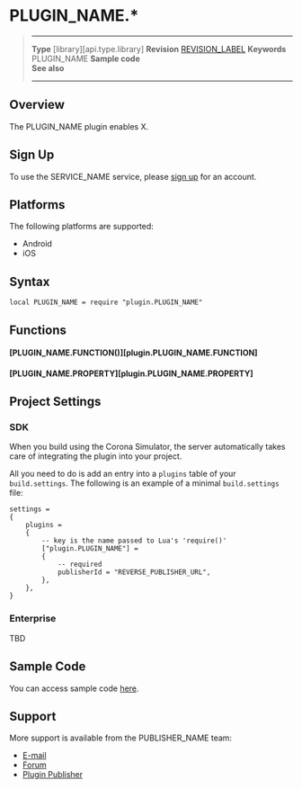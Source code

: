 # PLUGIN_NAME.*

> --------------------- ------------------------------------------------------------------------------------------
> __Type__              [library][api.type.library]
> __Revision__          [REVISION_LABEL](REVISION_URL)
> __Keywords__          PLUGIN_NAME
> __Sample code__       
> __See also__          
> --------------------- ------------------------------------------------------------------------------------------

## Overview

The PLUGIN_NAME plugin enables X.

## Sign Up

To use the SERVICE_NAME service, please [sign up](CORONA_REFERRAL_URL) for an account.

## Platforms

The following platforms are supported:

* Android
* iOS

## Syntax

	local PLUGIN_NAME = require "plugin.PLUGIN_NAME"

## Functions

#### [PLUGIN_NAME.FUNCTION()][plugin.PLUGIN_NAME.FUNCTION]

#### [PLUGIN_NAME.PROPERTY][plugin.PLUGIN_NAME.PROPERTY]

## Project Settings

### SDK

When you build using the Corona Simulator, the server automatically takes care of integrating the plugin into your project. 

All you need to do is add an entry into a `plugins` table of your `build.settings`. The following is an example of a minimal `build.settings` file:

``````
settings =
{
	plugins =
	{
		-- key is the name passed to Lua's 'require()'
		["plugin.PLUGIN_NAME"] =
		{
			-- required
			publisherId = "REVERSE_PUBLISHER_URL",
		},
	},		
}
``````

### Enterprise

TBD

## Sample Code

You can access sample code [here](SAMPLE_CODE_URL).

## Support

More support is available from the PUBLISHER_NAME team:

* [E-mail](mailto://PUBLISHER_CONTACT@PUBLISHER_URL)
* [Forum](http://forum.coronalabs.com/plugin/PLUGIN_NAME)
* [Plugin Publisher](http://PUBLISHER_URL)
